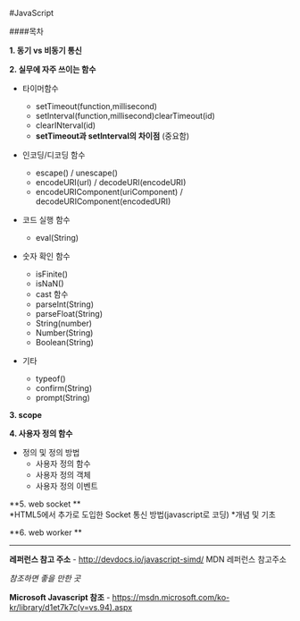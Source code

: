 #JavaScript

####목차 

**1. 동기 vs 비동기 통신** 
  
**2. 실무에 자주 쓰이는 함수**    

* 타이머함수 

    - setTimeout(function,millisecond)
    - setInterval(function,millisecond)clearTimeout(id)
    - clearINterval(id)
    - __setTimeout과 setInterval의 차이점__ (중요함)
    
* 인코딩/디코딩 함수 

	- escape() / unescape() 
    - encodeURI(url) / decodeURI(encodeURI)
    - encodeURIComponent(uriComponent) / decodeURIComponent(encodedURI)
    
* 코드 실행 함수 
    - eval(String)
    
* 숫자 확인 함수 
    - isFinite()
    - isNaN()
    - cast 함수
    - parseInt(String)
    - parseFloat(String)
    - String(number)
    - Number(String)
    - Boolean(String)
    
* 기타 
    - typeof()
    - confirm(String)
    - prompt(String)
    
**3. scope**

**4. 사용자 정의 함수**

* 정의 및 정의 방법    
    * 사용자 정의 함수 
    * 사용자 정의 객체
    * 사용자 정의 이벤트   
   
**5. web socket **   
    *HTML5에서 추가로 도입한 Socket 통신 방법(javascript로 코딩)
    *개념 및 기초   

**6. web worker **

---

**레퍼런스 참고 주소** - http://devdocs.io/javascript-simd/ MDN 레퍼런스 참고주소

*참조하면 좋을 만한 곳*

**Microsoft Javascript 참조** - https://msdn.microsoft.com/ko-kr/library/d1et7k7c(v=vs.94).aspx